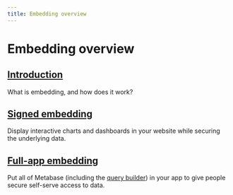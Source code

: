 ```yaml
---
title: Embedding overview
---
```


# Embedding overview

## [Introduction](./introduction)

What is embedding, and how does it work?

## [Signed embedding](./signed-embedding)

Display interactive charts and dashboards in your website while securing the underlying data.

## [Full-app embedding](./full-app-embedding)

Put all of Metabase (including the [query builder](/glossary/query_builder)) in your app to give people secure self-serve access to data.

